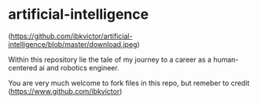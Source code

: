 # artificial-intelligence

(https://github.com/ibkvictor/artificial-intelligence/blob/master/download.jpeg)

Within this repository lie the tale of my journey to a career as a human-centered ai and robotics engineer.

You are very much welcome to fork files in this repo, but remeber to credit (https://www.github.com/ibkvictor)
